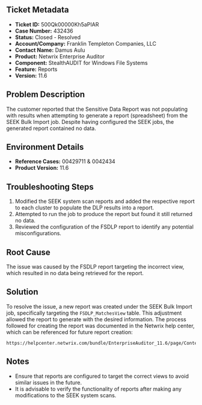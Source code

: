 ## Ticket Metadata
- **Ticket ID:** 500Qk00000Kh5aPIAR
- **Case Number:** 432436
- **Status:** Closed - Resolved
- **Account/Company:** Franklin Templeton Companies, LLC
- **Contact Name:** Damus Aulu
- **Product:** Netwrix Enterprise Auditor
- **Component:** StealthAUDIT for Windows File Systems
- **Feature:** Reports
- **Version:** 11.6

## Problem Description
The customer reported that the Sensitive Data Report was not populating with results when attempting to generate a report (spreadsheet) from the SEEK Bulk Import job. Despite having configured the SEEK jobs, the generated report contained no data.

## Environment Details
- **Reference Cases:** 00429711 & 0042434
- **Product Version:** 11.6

## Troubleshooting Steps
1. Modified the SEEK system scan reports and added the respective report to each cluster to populate the DLP results into a report.
2. Attempted to run the job to produce the report but found it still returned no data.
3. Reviewed the configuration of the FSDLP report to identify any potential misconfigurations.

## Root Cause
The issue was caused by the FSDLP report targeting the incorrect view, which resulted in no data being retrieved for the report.

## Solution
To resolve the issue, a new report was created under the SEEK Bulk Import job, specifically targeting the `FSDLP_MatchesView` table. This adjustment allowed the report to generate with the desired information. The process followed for creating the report was documented in the Netwrix help center, which can be referenced for future report creation:

```
https://helpcenter.netwrix.com/bundle/EnterpriseAuditor_11.6/page/Content/EnterpriseAuditor/Admin/Report/Create.htm
```

## Notes
- Ensure that reports are configured to target the correct views to avoid similar issues in the future.
- It is advisable to verify the functionality of reports after making any modifications to the SEEK system scans.